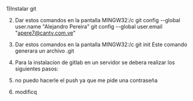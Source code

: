 1)Instalar git

2) Dar estos comandos en la pantalla MINGW32:/c
	git config --global user.name "Alejandro Pereira"
	git config --global user.email "apere7@cantv.com.ve"



3)	Dar estos comandos en la pantalla MINGW32:/c
    git init
    Este comando generara un archivo .git
	 
4) Para la instalacion de gitlab en un servidor se debera realizar los siguientes pasos:

5) no puedo hacerle el push ya que me pide una contraseña

6) modificq